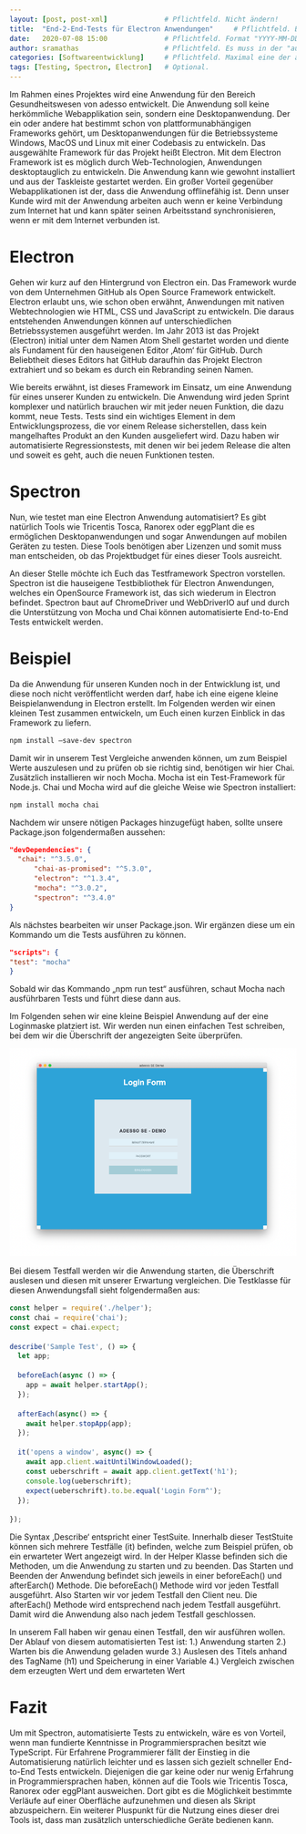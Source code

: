 ```yaml
---
layout: [post, post-xml]              # Pflichtfeld. Nicht ändern!
title:  "End-2-End-Tests für Electron Anwendungen"     # Pflichtfeld. Bitte einen Titel für den Blog Post angeben.
date:   2020-07-08 15:00              # Pflichtfeld. Format "YYYY-MM-DD HH:MM". Muss für Veröffentlichung in der Vergangenheit liegen. (Für Preview egal)
author: sramathas                     # Pflichtfeld. Es muss in der "authors.yml" einen Eintrag mit diesem Namen geben.
categories: [Softwareentwicklung]     # Pflichtfeld. Maximal eine der angegebenen Kategorien verwenden.
tags: [Testing, Spectron, Electron]   # Optional.
---
```



Im Rahmen eines Projektes wird eine Anwendung für den Bereich Gesundheitswesen von adesso entwickelt. 
Die Anwendung soll keine herkömmliche Webapplikation sein, sondern eine Desktopanwendung. 
Der ein oder andere hat bestimmt schon von plattformunabhängigen Frameworks gehört, um Desktopanwendungen für die Betriebssysteme Windows, MacOS und Linux mit einer Codebasis zu entwickeln. 
Das ausgewählte Framework für das Projekt heißt Electron. 
Mit dem Electron Framework ist es möglich durch Web-Technologien, Anwendungen desktoptauglich zu entwickeln. 
Die Anwendung kann wie gewohnt installiert und aus der Taskleiste gestartet werden. 
Ein großer Vorteil gegenüber Webapplikationen ist der, dass die Anwendung offlinefähig ist. 
Denn unser Kunde wird mit der Anwendung arbeiten auch wenn er keine Verbindung zum Internet hat und kann später seinen Arbeitsstand synchronisieren, wenn er mit dem Internet verbunden ist. 


# Electron

Gehen wir kurz auf den Hintergrund von Electron ein. 
Das Framework wurde von dem Unternehmen GitHub als Open Source Framework entwickelt. 
Electron erlaubt uns, wie schon oben erwähnt, Anwendungen mit nativen Webtechnologien wie HTML, CSS und JavaScript zu entwickeln. 
Die daraus entstehenden Anwendungen können auf unterschiedlichen Betriebssystemen ausgeführt werden. 
Im Jahr 2013 ist das Projekt (Electron) initial unter dem Namen Atom Shell gestartet worden und diente als Fundament für den hauseigenen Editor ‚Atom‘ für GitHub. 
Durch Beliebtheit dieses Editors hat GitHub daraufhin das Projekt Electron extrahiert und so bekam es durch ein Rebranding seinen Namen. 

Wie bereits erwähnt, ist dieses Framework im Einsatz, um eine Anwendung für eines unserer Kunden zu entwickeln. 
Die Anwendung wird jeden Sprint komplexer und natürlich brauchen wir mit jeder neuen Funktion, die dazu kommt, neue Tests. 
Tests sind ein wichtiges Element in dem Entwicklungsprozess, die vor einem Release sicherstellen, dass kein mangelhaftes Produkt an den Kunden ausgeliefert wird.
Dazu haben wir automatisierte Regressionstests, mit denen wir bei jedem Release die alten und soweit es geht, auch die neuen Funktionen testen.


# Spectron

Nun, wie testet man eine Electron Anwendung automatisiert? 
Es gibt natürlich Tools wie Tricentis Tosca, Ranorex oder eggPlant die es ermöglichen Desktopanwendungen und sogar Anwendungen auf mobilen Geräten zu testen. 
Diese Tools benötigen aber Lizenzen und somit muss man entscheiden, ob das Projektbudget für eines dieser Tools ausreicht. 
 
An dieser Stelle möchte ich Euch das Testframework Spectron vorstellen. 
Spectron ist die hauseigene Testbibliothek für Electron Anwendungen, welches ein OpenSource Framework ist, das sich wiederum in Electron befindet. 
Spectron baut auf ChromeDriver und WebDriverIO auf und durch die Unterstützung von Mocha und Chai können automatisierte End-to-End Tests entwickelt werden. 


# Beispiel

Da die Anwendung für unseren Kunden noch in der Entwicklung ist, und diese noch nicht veröffentlicht werden darf, habe ich eine eigene kleine Beispielanwendung in Electron erstellt. 
Im Folgenden werden wir einen kleinen Test zusammen entwickeln, um Euch einen kurzen Einblick in das Framework zu liefern.  
 
```sh
npm install –save-dev spectron 
```
 
Damit wir in unserem Test Vergleiche anwenden können, um zum Beispiel Werte auszulesen und zu prüfen ob sie richtig sind, benötigen wir hier Chai. 
Zusätzlich installieren wir noch Mocha. Mocha ist ein Test-Framework für Node.js. 
Chai und Mocha wird auf die gleiche Weise wie Spectron installiert: 

 ```sh
npm install mocha chai 
``` 

Nachdem wir unsere nötigen Packages hinzugefügt haben, sollte unsere Package.json folgendermaßen aussehen: 

```json
"devDependencies": { 
  "chai": "^3.5.0", 
      "chai-as-promised": "^5.3.0", 
      "electron": "^1.3.4", 
      "mocha": "^3.0.2", 
      "spectron": "^3.4.0" 
} 
```

Als nächstes bearbeiten wir unser Package.json. 
Wir ergänzen diese um ein Kommando um die Tests ausführen zu können.

```json
"scripts": { 
"test": "mocha" 
} 
```

Sobald wir das Kommando „npm run test“ ausführen, schaut Mocha nach ausführbaren Tests und führt diese dann aus. 

Im Folgenden sehen wir eine kleine Beispiel Anwendung auf der eine Loginmaske platziert ist. 
Wir werden nun einen einfachen Test schreiben, bei dem wir die Überschrift der angezeigten Seite überprüfen.

![Login Maske Demo Anwendung](assets/images/posts/electron-testen-mit-spectron/login_maske.png)

Bei diesem Testfall werden wir die Anwendung starten, die Überschrift auslesen und diesen mit unserer Erwartung vergleichen. 
Die Testklasse für diesen Anwendungsfall sieht folgendermaßen aus: 

```typescript
const helper = require('./helper'); 
const chai = require('chai'); 
const expect = chai.expect; 
 
describe('Sample Test', () => { 
  let app; 
 
  beforeEach(async () => { 
    app = await helper.startApp(); 
  }); 
 
  afterEach(async() => { 
    await helper.stopApp(app); 
  }); 
 
  it('opens a window', async() => { 
    await app.client.waitUntilWindowLoaded(); 
    const ueberschrift = await app.client.getText('h1'); 
    console.log(ueberschrift); 
    expect(ueberschrift).to.be.equal('Login Form^'); 
  }); 
 
}); 
```

Die Syntax ‚Describe‘ entspricht einer TestSuite. 
Innerhalb dieser TestStuite können sich mehrere Testfälle (it) befinden, welche zum Beispiel prüfen, ob ein erwarteter Wert angezeigt wird. 
In der Helper Klasse befinden sich die Methoden, um die Anwendung zu starten und zu beenden. 
Das Starten und Beenden der Anwendung befindet sich jeweils in einer beforeEach() und afterEarch() Methode. 
Die beforeEach() Methode wird vor jeden Testfall ausgeführt. 
Also Starten wir vor jedem Testfall den Client neu. 
Die afterEach() Methode wird entsprechend nach jedem Testfall ausgeführt. 
Damit wird die Anwendung also nach jedem Testfall geschlossen.  

In unserem Fall haben wir genau einen Testfall, den wir ausführen wollen. 
Der Ablauf von diesem automatisierten Test ist: 
1.)	    Anwendung starten 
2.)     Warten bis die Anwendung geladen wurde 
3.) 	Auslesen des Titels anhand des TagName (h1) und Speicherung in einer Variable 
4.) 	Vergleich zwischen dem erzeugten Wert und dem erwarteten Wert 

# Fazit

Um mit Spectron, automatisierte Tests zu entwickeln, wäre es von Vorteil, wenn man fundierte Kenntnisse in Programmiersprachen besitzt wie TypeScript. 
Für Erfahrene Programmierer fällt der Einstieg in die Automatisierung natürlich leichter und es lassen sich gezielt schneller End-to-End Tests entwickeln. 
Diejenigen die gar keine oder nur wenig Erfahrung in Programmiersprachen haben, können auf die Tools wie Tricentis Tosca, Ranorex oder eggPlant ausweichen. 
Dort gibt es die Möglichkeit bestimmte Verläufe auf einer Oberfläche aufzunehmen und diesen als Skript abzuspeichern. 
Ein weiterer Pluspunkt für die Nutzung eines dieser drei Tools ist, dass man zusätzlich unterschiedliche Geräte bedienen kann. 
